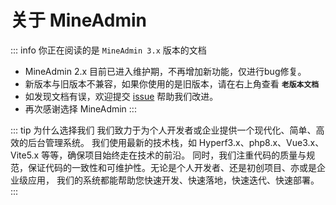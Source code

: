 # 关于 MineAdmin

::: info 你正在阅读的是 `MineAdmin 3.x` 版本的文档 
- MineAdmin 2.x 目前已进入维护期，不再增加新功能，仅进行bug修复。
- 新版本与旧版本不兼容，如果你使用的是旧版本，请在右上角查看 **`老版本文档`**
- 如发现文档有误，欢迎提交 [issue](https://github.com/mineadmin/doc-v3) 帮助我们改进。
- 再次感谢选择 MineAdmin
:::

::: tip 为什么选择我们
我们致力于为个人开发者或企业提供一个现代化、简单、高效的后台管理系统。
我们使用最新的技术栈，如 Hyperf3.x、php8.x、Vue3.x、Vite5.x 等等，确保项目始终走在技术的前沿。
同时，我们注重代码的质量与规范，保证代码的一致性和可维护性。无论是个人开发者、还是初创项目、亦或是企业级应用，
我们的系统都能帮助您快速开发、快速落地，快速迭代、快速部署。
:::

